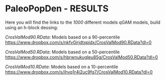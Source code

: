 # PaleoPopDen - RESULTS
Here you will find the links to the *1000* different models qGAM models, build using an h-block dessing:

*CrosValMod90.RData*: Models based on a 90-percentile <https://www.dropbox.com/s/nkfv0irjdtxpidx/CrosValMod90.RData?dl=0>
            
*CrosValMod50.RData*: Models based on a 50-percentile <https://www.dropbox.com/s/hbrwnukugleu85g/CrosValMod50.RData?dl=0>

*CrosValMod10.RData*: Models based on a 10-percentile <https://www.dropbox.com/s/ihvq1r4i2uc9fg7/CrosValMod10.RData?dl=0>